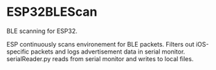 # ESP32BLEScan
BLE scanning for ESP32.

ESP continuously scans environement for BLE packets. Filters out iOS-specific packets and logs advertisement data in serial monitor. serialReader.py reads from serial monitor and writes to local files.
